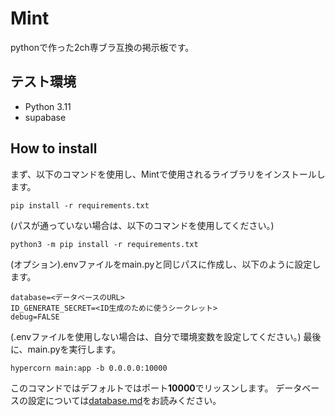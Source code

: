 # Mint
pythonで作った2ch専ブラ互換の掲示板です。
## テスト環境
- Python 3.11
- supabase
## How to install
まず、以下のコマンドを使用し、Mintで使用されるライブラリをインストールします。  
```
pip install -r requirements.txt
```
(パスが通っていない場合は、以下のコマンドを使用してください。)  
```
python3 -m pip install -r requirements.txt
```
(オプション).envファイルをmain.pyと同じパスに作成し、以下のように設定します。  
```
database=<データベースのURL>
ID_GENERATE_SECRET=<ID生成のために使うシークレット>
debug=FALSE
```
(.envファイルを使用しない場合は、自分で環境変数を設定してください。)
最後に、main.pyを実行します。
```
hypercorn main:app -b 0.0.0.0:10000
```
このコマンドではデフォルトではポート**10000**でリッスンします。
データベースの設定については[database.md](database.md)をお読みください。

